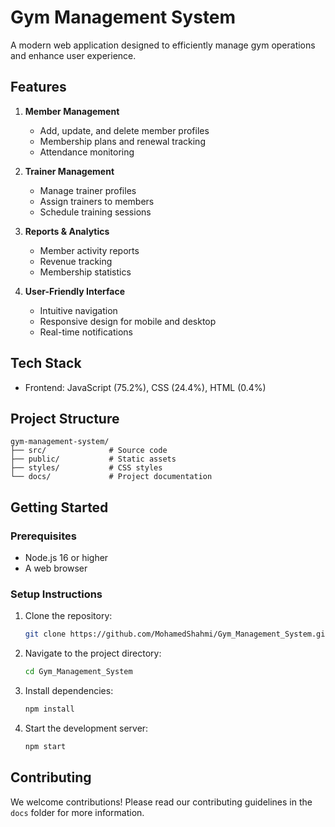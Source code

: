 # Gym Management System

A modern web application designed to efficiently manage gym operations and enhance user experience.

## Features

1. **Member Management**
   - Add, update, and delete member profiles
   - Membership plans and renewal tracking
   - Attendance monitoring

2. **Trainer Management**
   - Manage trainer profiles
   - Assign trainers to members
   - Schedule training sessions

3. **Reports & Analytics**
   - Member activity reports
   - Revenue tracking
   - Membership statistics

4. **User-Friendly Interface**
   - Intuitive navigation
   - Responsive design for mobile and desktop
   - Real-time notifications

## Tech Stack

- Frontend: JavaScript (75.2%), CSS (24.4%), HTML (0.4%)

## Project Structure

```
gym-management-system/
├── src/              # Source code
├── public/           # Static assets
├── styles/           # CSS styles
└── docs/             # Project documentation
```

## Getting Started

### Prerequisites

- Node.js 16 or higher
- A web browser

### Setup Instructions

1. Clone the repository:
   ```bash
   git clone https://github.com/MohamedShahmi/Gym_Management_System.git
   ```

2. Navigate to the project directory:
   ```bash
   cd Gym_Management_System
   ```

3. Install dependencies:
   ```bash
   npm install
   ```

4. Start the development server:
   ```bash
   npm start
   ```

## Contributing

We welcome contributions! Please read our contributing guidelines in the `docs` folder for more information.
